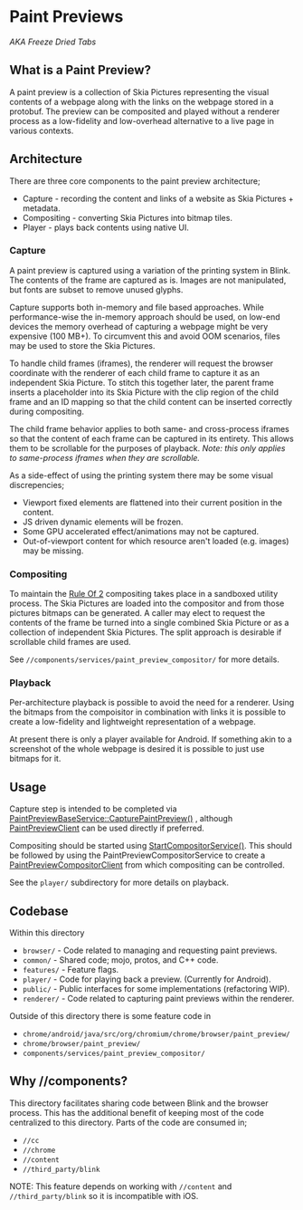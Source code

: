 # Paint Previews

_AKA Freeze Dried Tabs_

## What is a Paint Preview?

A paint preview is a collection of Skia Pictures representing the visual
contents of a webpage along with the links on the webpage stored in a protobuf.
The preview can be composited and played without a renderer process as a
low-fidelity and low-overhead alternative to a live page in various contexts.

## Architecture

There are three core components to the paint preview architecture;

* Capture - recording the content and links of a website as Skia Pictures +
  metadata.
* Compositing - converting Skia Pictures into bitmap tiles.
* Player - plays back contents using native UI.

### Capture

A paint preview is captured using a variation of the printing system in Blink.
The contents of the frame are captured as is. Images are not manipulated, but
fonts are subset to remove unused glyphs.

Capture supports both in-memory and file based approaches. While
performance-wise the in-memory approach should be used, on low-end devices the
memory overhead of capturing a webpage might be very expensive (100 MB+). To
circumvent this and avoid OOM scenarios, files may be used to store the Skia
Pictures.

To handle child frames (iframes), the renderer will request the browser
coordinate with the renderer of each child frame to capture it as an independent
Skia Picture. To stitch this together later, the parent frame inserts a
placeholder into its Skia Picture with the clip region of the child frame and an
ID mapping so that the child content can be inserted correctly during
compositing.

The child frame behavior applies to both same- and cross-process iframes so that
the content of each frame can be captured in its entirety. This allows them to
be scrollable for the purposes of playback. _Note: this only applies to
same-process iframes when they are scrollable._

As a side-effect of using the printing system there may be some visual
discrepencies;

* Viewport fixed elements are flattened into their current position in the
  content.
* JS driven dynamic elements will be frozen.
* Some GPU accelerated effect/animations may not be captured.
* Out-of-viewport content for which resource aren't loaded (e.g. images) may be
  missing.

### Compositing

To maintain the [Rule Of 2](https://chromium.googlesource.com/chromium/src/+/main/docs/security/rule-of-2.md)
compositing takes place in a sandboxed utility process. The Skia Pictures are
loaded into the compositor and from those pictures bitmaps can be generated. A
caller may elect to request the contents of the frame be turned into a single
combined Skia Picture or as a collection of independent Skia Pictures. The
split approach is desirable if scrollable child frames are used.

See `//components/services/paint_preview_compositor/` for more details.

### Playback

Per-architecture playback is possible to avoid the need for a renderer. Using
the bitmaps from the compoisitor in combination with links it is possible to
create a low-fidelity and lightweight representation of a webpage.

At present there is only a player available for Android. If something akin to a
screenshot of the whole webpage is desired it is possible to just use bitmaps
for it.

## Usage

Capture step is intended to be completed via
[PaintPreviewBaseService::CapturePaintPreview()](https://source.chromium.org/chromium/chromium/src/+/main:components/paint_preview/browser/paint_preview_base_service.h;bpv=1;bpt=1;l=127)
, although
[PaintPreviewClient](https://source.chromium.org/chromium/chromium/src/+/main:components/paint_preview/browser/paint_preview_client.h;bpv=1;bpt=1;l=36)
can be used directly if preferred.

Compositing should be started using [StartCompositorService()](https://source.chromium.org/chromium/chromium/src/+/main:components/paint_preview/browser/compositor_utils.h;bpv=1;bpt=1;l=16).
This should be followed by using the PaintPreviewCompositorService to create a
[PaintPreviewCompositorClient](https://source.chromium.org/chromium/chromium/src/+/main:components/paint_preview/public/paint_preview_compositor_client.h;bpv=1;bpt=1;l=24)
from which compositing can be controlled.

See the `player/` subdirectory for more details on playback.

## Codebase

Within this directory

* `browser/` - Code related to managing and requesting paint previews.
* `common/` - Shared code; mojo, protos, and C++ code.
* `features/` - Feature flags.
* `player/` - Code for playing back a preview. (Currently for Android).
* `public/` - Public interfaces for some implementations (refactoring WIP).
* `renderer/` - Code related to capturing paint previews within the renderer.

Outside of this directory there is some feature code in

* `chrome/android/java/src/org/chromium/chrome/browser/paint_preview/`
* `chrome/browser/paint_preview/`
* `components/services/paint_preview_compositor/`

## Why //components?

This directory facilitates sharing code between Blink and the browser process.
This has the additional benefit of keeping most of the code centralized to this
directory. Parts of the code are consumed in;

* `//cc`
* `//chrome`
* `//content`
* `//third_party/blink`

NOTE: This feature depends on working with `//content` and `//third_party/blink`
so it is incompatible with iOS.
